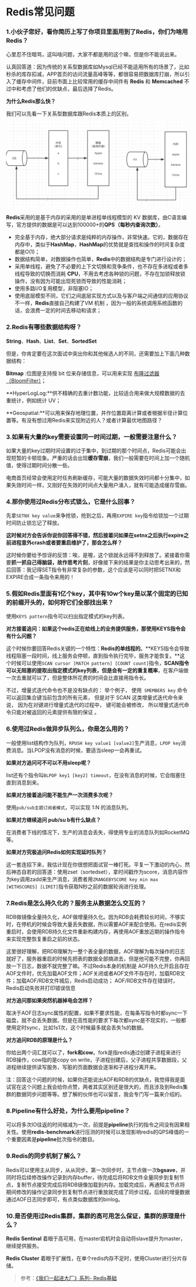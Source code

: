 # Redis常见问题

### 1.小伙子您好，看你简历上写了你项目里面用到了Redis，你们为啥用Redis？ 

心里忍不住暗骂，这叫啥问题，大家不都是用的这个嘛，但是你不能说出来。

认真回答道：因为传统的关系型数据库如Mysql已经不能适用所有的场景了，比如秒杀的库存扣减，APP首页的访问流量高峰等等，都很容易把数据库打崩，所以引入了缓存中间件，目前市面上比较常用的缓存中间件有 **Redis** 和 **Memcached** 不过中和考虑了他们的优缺点，最后选择了Redis。

**为什么Redis那么快？**

我们可以先看一下关系型数据库跟Redis本质上的区别。

![image-20210512165755153](https://raw.githubusercontent.com/zmk-c/blogImages/master/img/20210512165755.png)

**Redis**采用的是基于内存的采用的是单进程单线程模型的 KV 数据库，由C语言编写，官方提供的数据是可以达到100000+的**QPS（每秒内查询次数）**。

- 完全基于内存，绝大部分请求是纯粹的内存操作，非常快速。它的，数据存在内存中，类似于**HashMap**，**HashMap**的优势就是查找和操作的时间复杂度都是O(1)；
- 数据结构简单，对数据操作也简单，**Redis**中的数据结构是专门进行设计的；
- 采用单线程，避免了不必要的上下文切换和竞争条件，也不存在多进程或者多线程导致的切换而消耗 **CPU**，不用去考虑各种锁的问题，不存在加锁释放锁操作，没有因为可能出现死锁而导致的性能消耗；
- 使用多路I/O复用模型，非阻塞IO；
- 使用底层模型不同，它们之间底层实现方式以及与客户端之间通信的应用协议不一样，**Redis**直接自己构建了VM 机制 ，因为一般的系统调用系统函数的话，会浪费一定的时间去移动和请求；

### 2.Redis有哪些数据结构呀？ 

**String**、**Hash**、**List**、**Set**、**SortedSet**

但是，你肯定要在这次面试中突出你和其他候选人的不同，还需要加上下面几种数据结构：

**Bitmap** :位图是支持按 bit 位来存储信息，可以用来实现 [布隆过滤器（BloomFilter）](./bloomfilter.md)；

**HyperLogLog:**供不精确的去重计数功能，比较适合用来做大规模数据的去重统计，例如统计 UV；

**Geospatial:**可以用来保存地理位置，并作位置距离计算或者根据半径计算位置等。有没有想过用Redis来实现附近的人？或者计算最优地图路径？

### 3.如果有大量的key需要设置同一时间过期，一般需要注意什么？ 

如果大量的key过期时间设置的过于集中，到过期的那个时间点，Redis可能会出现短暂的卡顿现象。严重的话会出现**缓存雪崩**，我们一般需要在时间上加一个随机值，使得过期时间分散一些。

电商首页经常会使用定时任务刷新缓存，可能大量的数据失效时间都十分集中，如果失效时间一样，又刚好在失效的时间点大量用户涌入，就有可能造成缓存雪崩。

### 4.那你使用过Redis分布式锁么，它是什么回事？ 

先拿`SETNX key value`来争抢锁，抢到之后，再用`EXPIRE key`指令给锁加一个过期时间防止锁忘记了释放。

**这时候对方会告诉你说你回答得不错，然后接着问如果在setnx之后执行expire之前进程意外crash或者要重启维护了，那会怎么样？** 

这时候你要给予惊讶的反馈：唉，是喔，这个锁就永远得不到释放了。紧接着你需要**抓一抓自己得脑袋，故作思考片刻**，好像接下来的结果是你主动思考出来的，然后回答：我记得SET指令有非常复杂的参数，这个应该是可以同时把SETNX和EXPIRE合成一条指令来用的！

### 5.假如Redis里面有1亿个key，其中有10w个key是以某个固定的已知的前缀开头的，如何将它们全部找出来？ 

使用`KEYS pattern`指令可以扫出指定模式的key列表。

**对方接着追问：如果这个redis正在给线上的业务提供服务，那使用KEYS指令会有什么问题？** 

这个时候你要回答Redis关键的一个特性：**Redis的单线程的**。**KEYS指令会导致线程阻塞一段时间，线上服务会停顿，直到指令执行完毕，服务才能恢复。**这个时候可以使用`SCAN cursor [MATCH pattern] [COUNT count]`指令，**SCAN指令可以无阻塞的提取出指定模式的key列表，但是会有一定的重复概率**，在客户端做一次去重就可以了，但是整体所花费的时间会比直接用指令长。

不过，增量式迭代命令也不是没有缺点的： 举个例子， 使用` SMEMBERS key` 命令可以返回集合键当前包含的所有元素， 但是对于 SCAN 这类增量式迭代命令来说， 因为在对键进行增量式迭代的过程中， 键可能会被修改， 所以增量式迭代命令只能对被返回的元素提供有限的保证 。

### 6.使用过Redis做异步队列么，你是怎么用的？ 

一般使用list结构作为队列，`RPUSH key value1 [value2]`生产消息，`LPOP key`消费消息。当LPOP没有消息的时候，要适当sleep一会再重试。

**如果对方追问可不可以不用sleep呢？** 

list还有个指令叫`BLPOP key1 [key2] timeout`，在没有消息的时候，它会阻塞住直到消息到来。

**如果对方接着追问能不能生产一次消费多次呢？** 

使用`pub/sub主题订阅者模式`，可以实现 1:N 的消息队列。

**如果对方继续追问 pub/su b有什么缺点？** 

在消费者下线的情况下，生产的消息会丢失，得使用专业的消息队列如RocketMQ等。

**如果对方究极追问Redis如何实现延时队列？**

这一套连招下来，我估计现在你很想把面试官一棒打死。平复一下激动的内心，然后神态自若的回答道：使用zset（sortedset），拿时间戳作为score，消息内容作为key调用zadd来生产消息，消费者用`ZRANGEBYSCORE key min max [WITHSCORES] [LIMIT]`指令获取N秒之前的数据轮询进行处理。

### 7.Redis是怎么持久化的？服务主从数据怎么交互的？ 

RDB做镜像全量持久化，AOF做增量持久化。因为RDB会耗费较长时间，不够实时，在停机的时候会导致大量丢失数据，所以需要AOF来配合使用。在redis实例重启时，会使用RDB持久化文件重新构建内存，再使用AOF重放近期的操作指令来实现完整恢复重启之前的状态。

这里很好理解，把RDB理解为一整个表全量的数据，AOF理解为每次操作的日志就好了，服务器重启的时候先把表的数据全部搞进去，但是他可能不完整，你再回放一下日志，数据不就完整了嘛。不过Redis本身的机制是 AOF持久化开启且存在AOF文件时，优先加载AOF文件；AOF关闭或者AOF文件不存在时，加载RDB文件；加载AOF/RDB文件城后，Redis启动成功； AOF/RDB文件存在错误时，Redis启动失败并打印错误信息

**对方追问那如果突然机器掉电会怎样？** 

取决于AOF日志sync属性的配置，如果不要求性能，在每条写指令时都sync一下磁盘，就不会丢失数据。但是在高性能的要求下每次都sync是不现实的，一般都使用定时sync，比如1s1次，这个时候最多就会丢失1s的数据。

**对方追问RDB的原理是什么？** 

你给出两个词汇就可以了，**fork和cow**。fork是指redis通过创建子进程来进行RDB操作，cow指的是copy on write，子进程创建后，父子进程共享数据段，父进程继续提供读写服务，写脏的页面数据会逐渐和子进程分离开来。

注：回答这个问题的时候，如果你还能说出AOF和RDB的优缺点，我觉得我是面试官在这个问题上我会给你点赞，两者其实区别还是很大的，而且涉及到Redis集群的数据同步问题等等。想了解的伙伴也可以留言，我会专门写一篇来介绍的。 

### 8.Pipeline有什么好处，为什么要用pipeline？ 

可以将多次IO往返的时间缩减为一次，前提是**pipeline**执行的指令之间没有因果相关性。使用**redis-benchmark**进行压测的时候可以发现影响redis的QPS峰值的一个重要因素是**pipeline**批次指令的数目。

### 9.Redis的同步机制了解么？ 

Redis可以使用主从同步，从从同步。第一次同步时，主节点做一次**bgsave**，并同时将后续修改操作记录到内存buffer，待完成后将RDB文件全量同步到复制节点，复制节点接受完成后将RDB镜像加载到内存。加载完成后，再通知主节点将期间修改的操作记录同步到复制节点进行重放就完成了同步过程。后续的增量数据通过AOF日志同步即可，有点类似数据库的binlog。

### 10.是否使用过Redis集群，集群的高可用怎么保证，集群的原理是什么？ 

**Redis Sentinal** 着眼于高可用，在master宕机时会自动将slave提升为master，继续提供服务。

**Redis Cluster** 着眼于扩展性，在单个redis内存不足时，使用Cluster进行分片存储。



> 参考：[《我们一起进大厂》系列- Redis基础](https://juejin.cn/post/6844903982066827277)

